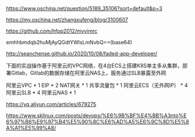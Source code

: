

https://www.oschina.net/question/5189_35106?sort=default&p=3




https://my.oschina.net/zhangxufeng/blog/3100607


https://github.com/hfpp2012/myvimrc




emhhbmdqb2huMjAyQGdtYWlsLmNvbQ==(base64)


http://seanchense.github.io/2020/10/08/faded-app-developer/



下面的实战操作基于阿里云的VPC网络，在4台ECS上搭建K8S单主多从集群，部署Gitlab，Gitlab的数据存储在阿里云NAS上，服务通过SLB暴露至外网

阿里云VPC * 1
EIP * 2
NAT网关 * 1
共享流量包 * 1
阿里云ECS（无外网IP） * 4
阿里云SLB * 4
阿里云NAS * 1


https://yq.aliyun.com/articles/679275





https://www.sklinux.com/posts/devops/%E6%9B%BF%E4%BB%A3ntp%E6%97%B6%E9%97%B4%E5%90%8C%E6%AD%A5%E6%9C%8D%E5%8A%A1%E5%99%A8/



